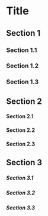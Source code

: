 # Title

## Section 1

### Section 1.1

### Section 1.2

### Section 1.3

## Section 2

#### Section 2.1

#### Section 2.2

#### Section 2.3

## Section 3

##### Section 3.1

##### Section 3.2

##### Section 3.3

